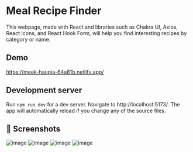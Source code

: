 # Meal Recipe Finder 

This webpage, made with React and libraries such as Chakra UI, Axios, React Icons, and React Hook Form, will help you find interesting recipes by category or name.

## Demo

https://meek-haupia-64a81b.netlify.app/

## Development server

Run `npm run dev` for a dev server. Navigate to http://localhost:5173/. The app will automatically reload if you change any of the source files.

## 📸 Screenshots
![image](https://github.com/user-attachments/assets/20157832-00f4-4c70-ad18-fda15bc7060e)
![image](https://github.com/user-attachments/assets/230ba15c-a963-4e07-9b6a-f7e6f33482b6)
![image](https://github.com/user-attachments/assets/80d11293-317e-49c7-9f9a-4c8e532d9014)
![image](https://github.com/user-attachments/assets/f7d3f454-457b-4414-93ff-a73b1a22ed0f)
